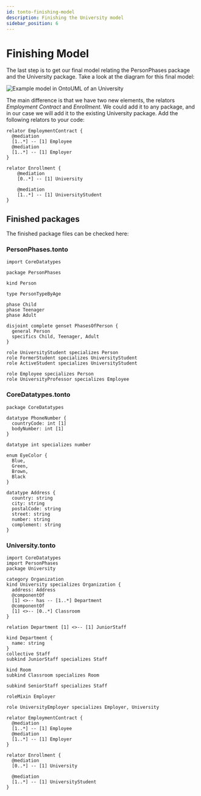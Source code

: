 ```yaml
---
id: tonto-finishing-model
description: Finishing the University model
sidebar_position: 6
---
```


# Finishing Model

The last step is to get our final model relating the PersonPhases package and the University package. Take a look at the
diagram for this final model:

![Example model in OntoUML of an University](/img/diagrams/fig-diagrams-university-model.png)

The main difference is that we have two new elements, the relators *Employment Contract* and *Enrollment*. We could add it to
any package, and in our case we will add it to the existing University package. Add the following relators to your code:

```text
relator EmploymentContract {
  @mediation
  [1..*] -- [1] Employee
  @mediation
  [1..*] -- [1] Employer
}

relator Enrollment {
    @mediation
    [0..*] -- [1] University

    @mediation
    [1..*] -- [1] UniversityStudent
}
```

## Finished packages

The finished package files can be checked here:

### PersonPhases.tonto

```text
import CoreDatatypes

package PersonPhases

kind Person

type PersonTypeByAge

phase Child
phase Teenager
phase Adult

disjoint complete genset PhasesOfPerson {
  general Person
  specifics Child, Teenager, Adult
}

role UniversityStudent specializes Person
role FormerStudent specializes UniversityStudent
role ActiveStudent specializes UniversityStudent

role Employee specializes Person
role UniversityProfessor specializes Employee
```

### CoreDatatypes.tonto

```text
package CoreDatatypes

datatype PhoneNumber {
  countryCode: int [1]
  bodyNumber: int [1]
}

datatype int specializes number

enum EyeColor {
  Blue,
  Green,
  Brown,
  Black
}

datatype Address {
  country: string
  city: string
  postalCode: string
  street: string
  number: string
  complement: string
}
```

### University.tonto

```text
import CoreDatatypes
import PersonPhases
package University

category Organization
kind University specializes Organization {
  address: Address
  @componentOf
  [1] <>-- has -- [1..*] Department
  @componentOf
  [1] <>-- [0..*] Classroom
}

relation Department [1] <>-- [1] JuniorStaff

kind Department {
  name: string
}
collective Staff
subkind JuniorStaff specializes Staff

kind Room
subkind Classroom specializes Room

subkind SeniorStaff specializes Staff

roleMixin Employer

role UniversityEmployer specializes Employer, University

relator EmploymentContract {
  @mediation
  [1..*] -- [1] Employee
  @mediation
  [1..*] -- [1] Employer
}

relator Enrollment {
  @mediation
  [0..*] -- [1] University

  @mediation
  [1..*] -- [1] UniversityStudent
}
```
